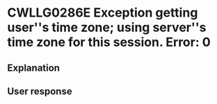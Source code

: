 # CWLLG0286E Exception getting user''s time zone; using server''s time zone for this session.  Error: 0

## Explanation

## User response